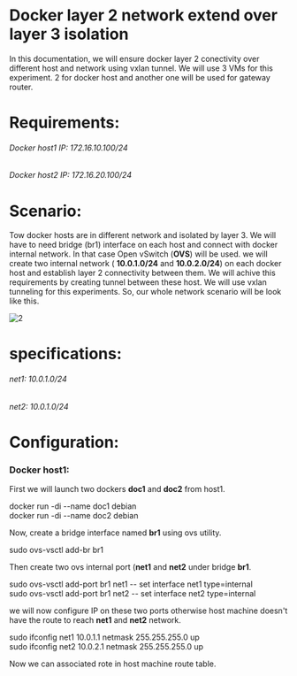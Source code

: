 # Docker layer 2 network extend over layer 3 isolation
In this documentation, we will ensure docker layer 2 conectivity over different host and network using vxlan tunnel. We will use 3 VMs for this experiment. 2 for docker host and another one will be used for gateway router. 

# Requirements:
###### Docker host1 IP: 172.16.10.100/24
###### Docker host2 IP: 172.16.20.100/24

# Scenario:
Tow docker hosts are in different network and isolated by layer 3. We will have to need bridge (br1) interface on each host and connect with docker internal network. In that case Open vSwitch (**OVS**) will be used. we will create two internal network ( **10.0.1.0/24**  and **10.0.2.0/24**) on each docker host and establish layer 2 connectivity between them. We will achive this requirements by creating tunnel between these host. We will use vxlan tunneling for this experiments. So, our whole network scenario will be look like this.

![2](https://user-images.githubusercontent.com/22352861/149739304-68005da3-5191-432e-a88c-9a27e61d7814.PNG)

# specifications:
###### net1: 10.0.1.0/24
###### net2: 10.0.1.0/24

# Configuration:
### Docker host1:
First we will launch two dockers **doc1** and **doc2** from host1.
  
  docker run -di --name doc1 debian\
  docker run -di --name doc2 debian

Now, create a bridge interface named **br1** using ovs utility.

  sudo ovs-vsctl add-br br1
  
Then create two ovs internal port (**net1** and **net2** under bridge **br1**.

  sudo ovs-vsctl add-port br1 net1 -- set interface net1 type=internal\
  sudo ovs-vsctl add-port br1 net2 -- set interface net2 type=internal

we will now configure IP on these two ports otherwise host machine doesn't have the route to reach **net1** and **net2** network.

  sudo ifconfig net1 10.0.1.1 netmask 255.255.255.0 up\
  sudo ifconfig net2 10.0.2.1 netmask 255.255.255.0 up
  
Now we can associated rote in host machine route table.

  


    
  
 
